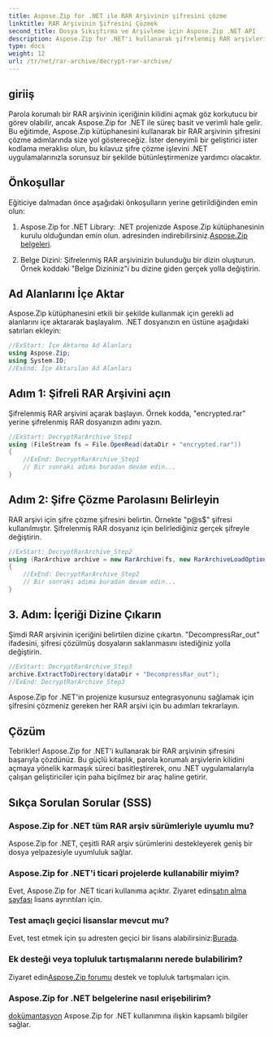 ```yaml
---
title: Aspose.Zip for .NET ile RAR Arşivinin şifresini çözme
linktitle: RAR Arşivinin Şifresini Çözmek
second_title: Dosya Sıkıştırma ve Arşivleme için Aspose.Zip .NET API
description: Aspose.Zip for .NET'i kullanarak şifrelenmiş RAR arşivlerinin kilidini zahmetsizce açın. Sorunsuz entegrasyon ve etkili şifre çözme için adım adım kılavuzumuzu izleyin.
type: docs
weight: 12
url: /tr/net/rar-archive/decrypt-rar-archive/
---
```


## giriiş

Parola korumalı bir RAR arşivinin içeriğinin kilidini açmak göz korkutucu bir görev olabilir, ancak Aspose.Zip for .NET ile süreç basit ve verimli hale gelir. Bu eğitimde, Aspose.Zip kütüphanesini kullanarak bir RAR arşivinin şifresini çözme adımlarında size yol göstereceğiz. İster deneyimli bir geliştirici ister kodlama meraklısı olun, bu kılavuz şifre çözme işlevini .NET uygulamalarınızla sorunsuz bir şekilde bütünleştirmenize yardımcı olacaktır.

## Önkoşullar

Eğiticiye dalmadan önce aşağıdaki önkoşulların yerine getirildiğinden emin olun:

1.  Aspose.Zip for .NET Library: .NET projenizde Aspose.Zip kütüphanesinin kurulu olduğundan emin olun. adresinden indirebilirsiniz.[Aspose.Zip belgeleri](https://reference.aspose.com/zip/net/).

2. Belge Dizini: Şifrelenmiş RAR arşivinizin bulunduğu bir dizin oluşturun. Örnek koddaki "Belge Dizininiz"i bu dizine giden gerçek yolla değiştirin.

## Ad Alanlarını İçe Aktar

Aspose.Zip kütüphanesini etkili bir şekilde kullanmak için gerekli ad alanlarını içe aktararak başlayalım. .NET dosyanızın en üstüne aşağıdaki satırları ekleyin:

```csharp
//ExStart: İçe Aktarma Ad Alanları
using Aspose.Zip;
using System.IO;
//ExEnd: İçe Aktarılan Ad Alanları
```

## Adım 1: Şifreli RAR Arşivini açın

Şifrelenmiş RAR arşivini açarak başlayın. Örnek kodda, "encrypted.rar" yerine şifrelenmiş RAR dosyanızın adını yazın.

```csharp
//ExStart: DecryptRarArchive_Step1
using (FileStream fs = File.OpenRead(dataDir + "encrypted.rar"))
{
    //ExEnd: DecryptRarArchive_Step1
    // Bir sonraki adıma buradan devam edin...
}
```

## Adım 2: Şifre Çözme Parolasını Belirleyin

RAR arşivi için şifre çözme şifresini belirtin. Örnekte "p@s$" şifresi kullanılmıştır. Şifrelenmiş RAR dosyanız için belirlediğiniz gerçek şifreyle değiştirin.

```csharp
//ExStart: DecryptRarArchive_Step2
using (RarArchive archive = new RarArchive(fs, new RarArchiveLoadOptions() { DecryptionPassword = "p@s$" }))
{
    //ExEnd: DecryptRarArchive_Step2
    // Bir sonraki adıma buradan devam edin...
}
```

## 3. Adım: İçeriği Dizine Çıkarın

Şimdi RAR arşivinin içeriğini belirtilen dizine çıkartın. "DecompressRar_out" ifadesini, şifresi çözülmüş dosyaların saklanmasını istediğiniz yolla değiştirin.

```csharp
//ExStart: DecryptRarArchive_Step3
archive.ExtractToDirectory(dataDir + "DecompressRar_out");
//ExEnd: DecryptRarArchive_Step3
```

Aspose.Zip for .NET'in projenize kusursuz entegrasyonunu sağlamak için şifresini çözmeniz gereken her RAR arşivi için bu adımları tekrarlayın.

## Çözüm

Tebrikler! Aspose.Zip for .NET'i kullanarak bir RAR arşivinin şifresini başarıyla çözdünüz. Bu güçlü kitaplık, parola korumalı arşivlerin kilidini açmaya yönelik karmaşık süreci basitleştirerek, onu .NET uygulamalarıyla çalışan geliştiriciler için paha biçilmez bir araç haline getirir.

## Sıkça Sorulan Sorular (SSS)

### Aspose.Zip for .NET tüm RAR arşiv sürümleriyle uyumlu mu?
Aspose.Zip for .NET, çeşitli RAR arşiv sürümlerini destekleyerek geniş bir dosya yelpazesiyle uyumluluk sağlar.

### Aspose.Zip for .NET'i ticari projelerde kullanabilir miyim?
 Evet, Aspose.Zip for .NET ticari kullanıma açıktır. Ziyaret edin[satın alma sayfası](https://purchase.aspose.com/buy) lisans ayrıntıları için.

### Test amaçlı geçici lisanslar mevcut mu?
 Evet, test etmek için şu adresten geçici bir lisans alabilirsiniz:[Burada](https://purchase.aspose.com/temporary-license/).

### Ek desteği veya topluluk tartışmalarını nerede bulabilirim?
 Ziyaret edin[Aspose.Zip forumu](https://forum.aspose.com/c/zip/37) destek ve topluluk tartışmaları için.

### Aspose.Zip for .NET belgelerine nasıl erişebilirim?
[dokümantasyon](https://reference.aspose.com/zip/net/) Aspose.Zip for .NET kullanımına ilişkin kapsamlı bilgiler sağlar.
